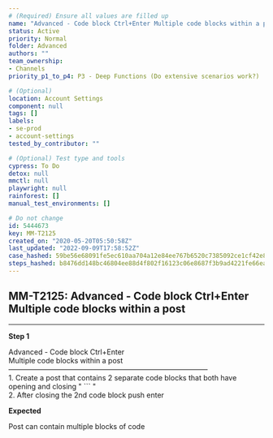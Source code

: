 ```yaml
---
# (Required) Ensure all values are filled up
name: "Advanced - Code block Ctrl+Enter Multiple code blocks within a post"
status: Active
priority: Normal
folder: Advanced
authors: ""
team_ownership: 
- Channels
priority_p1_to_p4: P3 - Deep Functions (Do extensive scenarios work?)

# (Optional)
location: Account Settings
component: null
tags: []
labels: 
- se-prod
- account-settings
tested_by_contributor: ""

# (Optional) Test type and tools
cypress: To Do
detox: null
mmctl: null
playwright: null
rainforest: []
manual_test_environments: []

# Do not change
id: 5444673
key: MM-T2125
created_on: "2020-05-20T05:50:58Z"
last_updated: "2022-09-09T17:58:52Z"
case_hashed: 59be56e68091fe5ec610aa704a12e84ee767b6520c7385092ce1cf42e857f64c0ff3147932ade7a9f7d51a4c7d9d7cf9
steps_hashed: b8476dd148bc46804ee88d4f802f16123c06e8687f3b9ad4221fe66ea53ddd180cb6ee5bb08e048c9ee1a57b743ca34f
---
```


<!-- (Auto-generated) Based on frontmatter's "key" and "name" -->

## MM-T2125: Advanced - Code block Ctrl+Enter Multiple code blocks within a post

---

**Step 1**

Advanced - Code block Ctrl+Enter\
Multiple code blocks within a post\
————————————————————————————\
1\. Create a post that contains 2 separate code blocks that both have opening and closing " \`\`\` "\
2\. After closing the 2nd code block push enter

**Expected**

Post can contain multiple blocks of code
